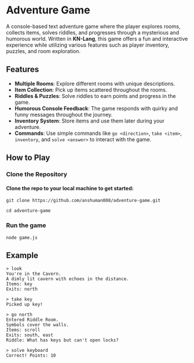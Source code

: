 # Adventure Game

A console-based text adventure game where the player explores rooms, collects items, solves riddles, and progresses through a mysterious and humorous world. Written in **KN-Lang**, this game offers a fun and interactive experience while utilizing various features such as player inventory, puzzles, and room exploration.

## Features

- **Multiple Rooms**: Explore different rooms with unique descriptions.
- **Item Collection**: Pick up items scattered throughout the rooms.
- **Riddles & Puzzles**: Solve riddles to earn points and progress in the game.
- **Humorous Console Feedback**: The game responds with quirky and funny messages throughout the journey.
- **Inventory System**: Store items and use them later during your adventure.
- **Commands**: Use simple commands like `go <direction>`, `take <item>`, `inventory`, and `solve <answer>` to interact with the game.

## How to Play

### Clone the Repository




#### Clone the repo to your local machine to get started:

```shell
git clone https://github.com/anshuman008/adventure-game.git
```

```shell
cd adventure-game
```

### Run the game

```shell
node game.js
```

## Example

```shell
> look
You're in the Cavern.
A dimly lit cavern with echoes in the distance.
Items: key
Exits: north

> take key
Picked up key!

> go north
Entered Riddle Room.
Symbols cover the walls.
Items: scroll
Exits: south, east
Riddle: What has keys but can't open locks?

> solve keyboard
Correct! Points: 10
```
